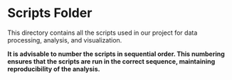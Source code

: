 # Scripts Folder

This directory contains all the scripts used in our project for data processing, analysis, and visualization. 

**It is advisable to number the scripts in sequential order. This numbering ensures that the scripts are run in the correct sequence, maintaining reproducibility of the analysis.**